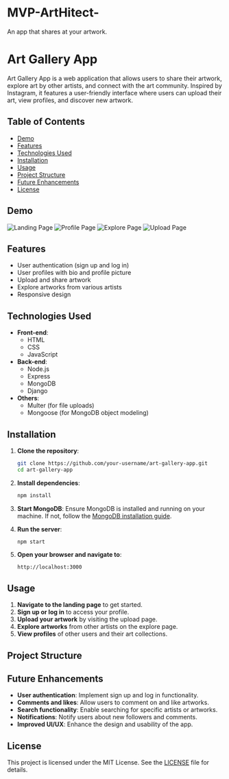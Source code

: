 # MVP-ArtHitect-
An app that shares at your artwork.
# Art Gallery App

Art Gallery App is a web application that allows users to share their artwork, explore art by other artists, and connect with the art community. Inspired by Instagram, it features a user-friendly interface where users can upload their art, view profiles, and discover new artwork.

## Table of Contents

- [Demo](#demo)
- [Features](#features)
- [Technologies Used](#technologies-used)
- [Installation](#installation)
- [Usage](#usage)
- [Project Structure](#project-structure)
- [Future Enhancements](#future-enhancements)
- [License](#license)

## Demo

![Landing Page](image2/landing-page.png)
![Profile Page](image3/profile-page.png)
![Explore Page](image4/explore-page.png)
![Upload Page](image5/upload-page.png)

## Features

- User authentication (sign up and log in)
- User profiles with bio and profile picture
- Upload and share artwork
- Explore artworks from various artists
- Responsive design

## Technologies Used

- **Front-end**:
  - HTML
  - CSS
  - JavaScript
- **Back-end**:
  - Node.js
  - Express
  - MongoDB
  - Django
- **Others**:
  - Multer (for file uploads)
  - Mongoose (for MongoDB object modeling)

## Installation

1. **Clone the repository**:
    ```bash
    git clone https://github.com/your-username/art-gallery-app.git
    cd art-gallery-app
    ```

2. **Install dependencies**:
    ```bash
    npm install
    ```

3. **Start MongoDB**:
    Ensure MongoDB is installed and running on your machine. If not, follow the [MongoDB installation guide](https://docs.mongodb.com/manual/installation/).

4. **Run the server**:
    ```bash
    npm start
    ```

5. **Open your browser and navigate to**:
    ```
    http://localhost:3000
    ```

## Usage

1. **Navigate to the landing page** to get started.
2. **Sign up or log in** to access your profile.
3. **Upload your artwork** by visiting the upload page.
4. **Explore artworks** from other artists on the explore page.
5. **View profiles** of other users and their art collections.

## Project Structure


## Future Enhancements

- **User authentication**: Implement sign up and log in functionality.
- **Comments and likes**: Allow users to comment on and like artworks.
- **Search functionality**: Enable searching for specific artists or artworks.
- **Notifications**: Notify users about new followers and comments.
- **Improved UI/UX**: Enhance the design and usability of the app.

## License

This project is licensed under the MIT License. See the [LICENSE](LICENSE) file for details.

